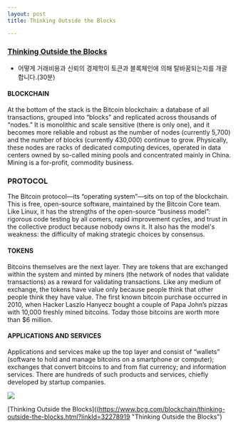 ```yaml
---
layout: post
title: Thinking Outside the Blocks

---
```


### [Thinking Outside the Blocks](https://www.bcg.com/blockchain/thinking-outside-the-blocks.html?linkId=32278919 "Thinking Outside the Blocks") 
- 어떻게 거래비용과 신뢰의 경제학이 토큰과 블록체인에 의해 탈바꿈되는지를 개괄합니다.(30분)

#### BLOCKCHAIN
At the bottom of the stack is the Bitcoin blockchain: a database of all transactions, grouped into “blocks” and replicated across thousands of “nodes.” It is monolithic and scale sensitive (there is only one), and it becomes more reliable and robust as the number of nodes (currently 5,700) and the number of blocks (currently 430,000) continue to grow. Physically, these nodes are racks of dedicated computing devices, operated in data centers owned by so-called mining pools and concentrated mainly in China. Mining is a for-profit, commodity business.

### PROTOCOL
The Bitcoin protocol—its “operating system”—sits on top of the blockchain. This is free, open-source software, maintained by the Bitcoin Core team. Like Linux, it has the strengths of the open-source “business model”: rigorous code testing by all comers, rapid improvement cycles, and trust in the collective product because nobody owns it. It also has the model's weakness: the difficulty of making strategic choices by consensus.

#### TOKENS
Bitcoins themselves are the next layer. They are tokens that are exchanged within the system and minted by miners (the network of nodes that validate transactions) as a reward for validating transactions. Like any medium of exchange, the tokens have value only because people think that other people think they have value. The first known bitcoin purchase occurred in 2010, when Hacker Laszlo Hanyecz bought a couple of Papa John’s pizzas with 10,000 freshly mined bitcoins. Today those bitcoins are worth more than $6 million.

#### APPLICATIONS AND SERVICES
Applications and services make up the top layer and consist of “wallets” (software to hold and manage bitcoins on a smartphone or computer); exchanges that convert bitcoins to and from fiat currency; and information services. There are hundreds of such products and services, chiefly developed by startup companies.


<img src="https://boston-consulting-group-res.cloudinary.com/image/fetch/https://image-src.bcg.com/blockchain/img/content-pilot/exhibits/exhibit-3.svg">

[Thinking Outside the Blocks]((https://www.bcg.com/blockchain/thinking-outside-the-blocks.html?linkId=32278919 "Thinking Outside the Blocks")  

